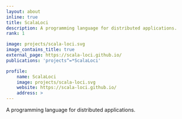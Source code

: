 ```yaml
---
layout: about
inline: true
title: ScalaLoci
description: A programming language for distributed applications.
rank: 1

image: projects/scala-loci.svg
image_contains_title: true
external_page: https://scala-loci.github.io/
publications: 'projects^=*ScalaLoci'

profile:
    name: ScalaLoci
    image: projects/scala-loci.svg
    website: https://scala-loci.github.io/
    address: >
---
```


A programming language for distributed applications.
